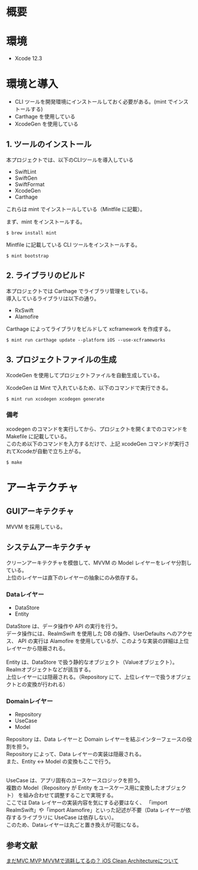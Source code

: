 # 概要

# 環境

* Xcode 12.3

# 環境と導入

* CLI ツールを開発環境にインストールしておく必要がある。(mint でインストールする)
* Carthage を使用している
* XcodeGen を使用している

## 1. ツールのインストール

本プロジェクトでは、以下のCLIツールを導入している<br>

* SwiftLint
* SwiftGen
* SwiftFormat
* XcodeGen
* Carthage

これらは mint でインストールしている（Mintfile に記載）。<br>


まず、mint をインストールする。

```
$ brew install mint
```

Mintfile に記載している CLI ツールをインストールする。

```
$ mint bootstrap
```


## 2. ライブラリのビルド

本プロジェクトでは Carthage でライブラリ管理をしている。<br>
導入しているライブラリは以下の通り。

* RxSwift
* Alamofire

Carthage によってライブラリをビルドして xcframework を作成する。

```
$ mint run carthage update --platform iOS --use-xcframeworks
```

## 3. プロジェクトファイルの生成

XcodeGen を使用してプロジェクトファイルを自動生成している。<br>

XcodeGen は Mint で入れているため、以下のコマンドで実行できる。<br>

```
$ mint run xcodegen xcodegen generate
```

### 備考

xcodegen のコマンドを実行してから、プロジェクトを開くまでのコマンドを Makefile に記載している。<br>
このため以下のコマンドを入力するだけで、上記 xcodeGen コマンドが実行されてXcodeが自動で立ち上がる。

```
$ make
```


# アーキテクチャ
## GUIアーキテクチャ

MVVM を採用している。

## システムアーキテクチャ

クリーンアーキテクチャを模倣して、MVVM の Model レイヤーをレイヤ分割している。<br>
上位のレイヤーは直下のレイヤーの抽象にのみ依存する。<br>

### Dataレイヤー
* DataStore
* Entity

DataStore は、データ操作や API の実行を行う。<br>
データ操作には、RealmSwift を使用した DB の操作、UserDefaults へのアクセス、
API の実行は Alamofire を使用しているが、このような実装の詳細は上位レイヤーから隠蔽される。<br>
<br>
Entity は、DataStore で扱う静的なオブジェクト（Valueオブジェクト）。<br>
Realmオブジェクトなどが該当する。<br>
上位レイヤーには隠蔽される。（Repository にて、上位レイヤーで扱うオブジェクトとの変換が行われる）<br>


### Domainレイヤー
* Repository
* UseCase
* Model

Repository は、Data レイヤーと Domain レイヤーを結ぶインターフェースの役割を担う。<br>
Repository によって、Data レイヤーの実装は隠蔽される。<br>
また、Entity <-> Model の変換もここで行う。<br>
<br>

UseCase は、アプリ固有のユースケースロジックを担う。<br>
複数の Model（Repository が Entity をユースケース用に変換したオブジェクト） を組み合わせて調整することで実現する。<br>
ここでは Data レイヤーの実装内容を気にする必要はなく、
「import RealmSwift」や「import Alamofire」といった記述が不要（Data レイヤーが依存するライブラリに UseCase は依存しない）。<br>
このため、Dataレイヤーは丸ごと置き換えが可能になる。<br>



## 参考文献

[まだMVC,MVP,MVVMで消耗してるの？ iOS Clean Architectureについて](https://qiita.com/koutalou/items/07a4f9cf51a2d13e4cdc)	

